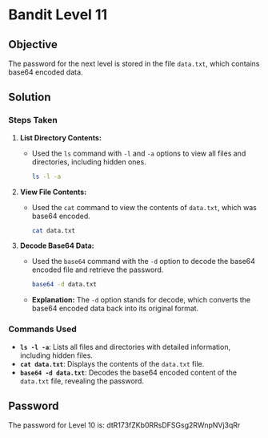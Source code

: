 # Bandit Level 11

## Objective

The password for the next level is stored in the file `data.txt`, which contains base64 encoded data.

## Solution

### Steps Taken

1. **List Directory Contents:**
   - Used the `ls` command with `-l` and `-a` options to view all files and directories, including hidden ones.
     ```bash
     ls -l -a
     ```

2. **View File Contents:**
   - Used the `cat` command to view the contents of `data.txt`, which was base64 encoded.
     ```bash
     cat data.txt
     ```

3. **Decode Base64 Data:**
   - Used the `base64` command with the `-d` option to decode the base64 encoded file and retrieve the password.
     ```bash
     base64 -d data.txt
     ```
   - **Explanation:** The `-d` option stands for decode, which converts the base64 encoded data back into its original format.

### Commands Used

- **`ls -l -a`**: Lists all files and directories with detailed information, including hidden files.
- **`cat data.txt`**: Displays the contents of the `data.txt` file.
- **`base64 -d data.txt`**: Decodes the base64 encoded content of the `data.txt` file, revealing the password.

## Password

The password for Level 10 is: dtR173fZKb0RRsDFSGsg2RWnpNVj3qRr

